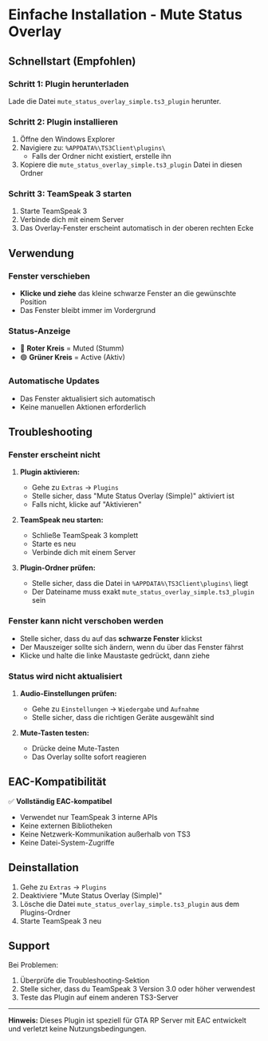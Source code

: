 # Einfache Installation - Mute Status Overlay

## Schnellstart (Empfohlen)

### Schritt 1: Plugin herunterladen
Lade die Datei `mute_status_overlay_simple.ts3_plugin` herunter.

### Schritt 2: Plugin installieren
1. Öffne den Windows Explorer
2. Navigiere zu: `%APPDATA%\TS3Client\plugins\`
   - Falls der Ordner nicht existiert, erstelle ihn
3. Kopiere die `mute_status_overlay_simple.ts3_plugin` Datei in diesen Ordner

### Schritt 3: TeamSpeak 3 starten
1. Starte TeamSpeak 3
2. Verbinde dich mit einem Server
3. Das Overlay-Fenster erscheint automatisch in der oberen rechten Ecke

## Verwendung

### Fenster verschieben
- **Klicke und ziehe** das kleine schwarze Fenster an die gewünschte Position
- Das Fenster bleibt immer im Vordergrund

### Status-Anzeige
- 🔴 **Roter Kreis** = Muted (Stumm)
- 🟢 **Grüner Kreis** = Active (Aktiv)

### Automatische Updates
- Das Fenster aktualisiert sich automatisch
- Keine manuellen Aktionen erforderlich

## Troubleshooting

### Fenster erscheint nicht
1. **Plugin aktivieren:**
   - Gehe zu `Extras` → `Plugins`
   - Stelle sicher, dass "Mute Status Overlay (Simple)" aktiviert ist
   - Falls nicht, klicke auf "Aktivieren"

2. **TeamSpeak neu starten:**
   - Schließe TeamSpeak 3 komplett
   - Starte es neu
   - Verbinde dich mit einem Server

3. **Plugin-Ordner prüfen:**
   - Stelle sicher, dass die Datei in `%APPDATA%\TS3Client\plugins\` liegt
   - Der Dateiname muss exakt `mute_status_overlay_simple.ts3_plugin` sein

### Fenster kann nicht verschoben werden
- Stelle sicher, dass du auf das **schwarze Fenster** klickst
- Der Mauszeiger sollte sich ändern, wenn du über das Fenster fährst
- Klicke und halte die linke Maustaste gedrückt, dann ziehe

### Status wird nicht aktualisiert
1. **Audio-Einstellungen prüfen:**
   - Gehe zu `Einstellungen` → `Wiedergabe` und `Aufnahme`
   - Stelle sicher, dass die richtigen Geräte ausgewählt sind

2. **Mute-Tasten testen:**
   - Drücke deine Mute-Tasten
   - Das Overlay sollte sofort reagieren

## EAC-Kompatibilität

✅ **Vollständig EAC-kompatibel**
- Verwendet nur TeamSpeak 3 interne APIs
- Keine externen Bibliotheken
- Keine Netzwerk-Kommunikation außerhalb von TS3
- Keine Datei-System-Zugriffe

## Deinstallation

1. Gehe zu `Extras` → `Plugins`
2. Deaktiviere "Mute Status Overlay (Simple)"
3. Lösche die Datei `mute_status_overlay_simple.ts3_plugin` aus dem Plugins-Ordner
4. Starte TeamSpeak 3 neu

## Support

Bei Problemen:
1. Überprüfe die Troubleshooting-Sektion
2. Stelle sicher, dass du TeamSpeak 3 Version 3.0 oder höher verwendest
3. Teste das Plugin auf einem anderen TS3-Server

---

**Hinweis:** Dieses Plugin ist speziell für GTA RP Server mit EAC entwickelt und verletzt keine Nutzungsbedingungen. 